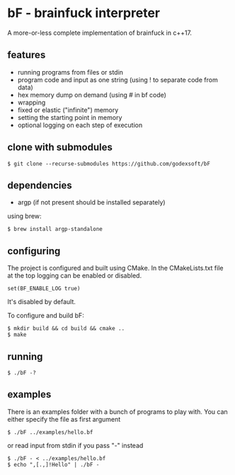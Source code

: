 # bF - brainfuck interpreter

A more-or-less complete implementation of brainfuck in c++17.

## features
- running programs from files or stdin
- program code and input as one string (using ! to separate code from data)
- hex memory dump on demand (using # in bf code)
- wrapping
- fixed or elastic ("infinite") memory
- setting the starting point in memory
- optional logging on each step of execution

## clone with submodules

    $ git clone --recurse-submodules https://github.com/godexsoft/bF

## dependencies

- argp (if not present should be installed separately) 

using brew:
    
    $ brew install argp-standalone

## configuring

The project is configured and built using CMake.
In the CMakeLists.txt file at the top logging can be enabled or disabled. 

    set(BF_ENABLE_LOG true)

It's disabled by default.

To configure and build bF:

    $ mkdir build && cd build && cmake ..
    $ make

## running

    $ ./bF -?

## examples

There is an examples folder with a bunch of programs to play with. 
You can either specify the file as first argument

    $ ./bF ../examples/hello.bf

or read input from stdin if you pass "-" instead

    $ ./bF - < ../examples/hello.bf
    $ echo ",[.,]!Hello" | ./bF -
